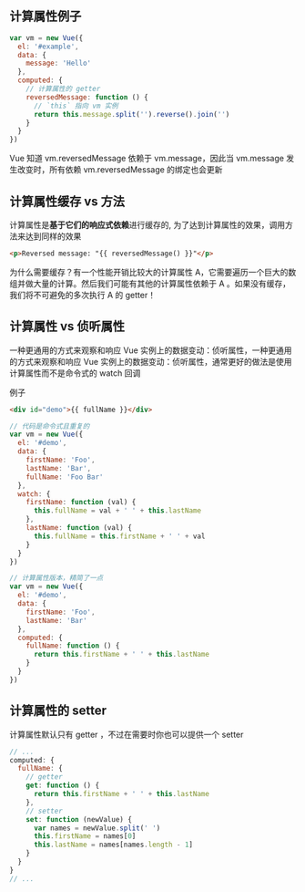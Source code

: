 ## 计算属性例子
```js
var vm = new Vue({
  el: '#example',
  data: {
    message: 'Hello'
  },
  computed: {
    // 计算属性的 getter
    reversedMessage: function () {
      // `this` 指向 vm 实例
      return this.message.split('').reverse().join('')
    }
  }
})
```
Vue 知道 vm.reversedMessage 依赖于 vm.message，因此当 vm.message 发生改变时，所有依赖 vm.reversedMessage 的绑定也会更新

## 计算属性缓存 vs 方法
计算属性是**基于它们的响应式依赖**进行缓存的, 为了达到计算属性的效果，调用方法来达到同样的效果
```html
<p>Reversed message: "{{ reversedMessage() }}"</p>
```
为什么需要缓存？有一个性能开销比较大的计算属性 A，它需要遍历一个巨大的数组并做大量的计算。然后我们可能有其他的计算属性依赖于 A 。如果没有缓存，我们将不可避免的多次执行 A 的 getter！

## 计算属性 vs 侦听属性
一种更通用的方式来观察和响应 Vue 实例上的数据变动：侦听属性，一种更通用的方式来观察和响应 Vue 实例上的数据变动：侦听属性，通常更好的做法是使用计算属性而不是命令式的 watch 回调

例子
```html
<div id="demo">{{ fullName }}</div>
```
```js
// 代码是命令式且重复的
var vm = new Vue({
  el: '#demo',
  data: {
    firstName: 'Foo',
    lastName: 'Bar',
    fullName: 'Foo Bar'
  },
  watch: {
    firstName: function (val) {
      this.fullName = val + ' ' + this.lastName
    },
    lastName: function (val) {
      this.fullName = this.firstName + ' ' + val
    }
  }
})
```

```js
// 计算属性版本，精简了一点
var vm = new Vue({
  el: '#demo',
  data: {
    firstName: 'Foo',
    lastName: 'Bar'
  },
  computed: {
    fullName: function () {
      return this.firstName + ' ' + this.lastName
    }
  }
})
```

## 计算属性的 setter
计算属性默认只有 getter ，不过在需要时你也可以提供一个 setter
```js
// ...
computed: {
  fullName: {
    // getter
    get: function () {
      return this.firstName + ' ' + this.lastName
    },
    // setter
    set: function (newValue) {
      var names = newValue.split(' ')
      this.firstName = names[0]
      this.lastName = names[names.length - 1]
    }
  }
}
// ...
```